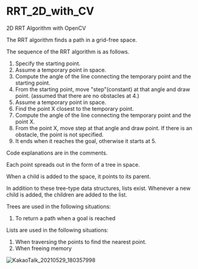 # RRT_2D_with_CV
2D RRT Algorithm with OpenCV

The RRT algorithm finds a path in a grid-free space.

The sequence of the RRT algorithm is as follows.

1. Specify the starting point.
2. Assume a temporary point in space.
3. Compute the angle of the line connecting the temporary point and the starting point.
4. From the starting point, move "step"(constant) at that angle and draw point.
(assumed that there are no obstacles at 4.)
5. Assume a temporary point in space.
6. Find the point X closest to the temporary point.
7. Compute the angle of the line connecting the temporary point and the point X.
8. From the point X, move step at that angle and draw point. If there is an obstacle, the point is not specified.
9. It ends when it reaches the goal, otherwise it starts at 5.


Code explanations are in the comments.

Each point spreads out in the form of a tree in space.

When a child is added to the space, it points to its parent.

In addition to these tree-type data structures, lists exist. Whenever a new child is added, the children are added to the list.

Trees are used in the following situations:

1. To return a path when a goal is reached

Lists are used in the following situations:

1. When traversing the points to find the nearest point.
2. When freeing memory


![KakaoTalk_20210529_180357998](https://user-images.githubusercontent.com/72921481/132042933-de06d978-8955-4f46-87a3-3e9f71775405.png)
